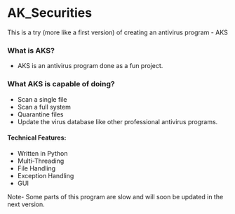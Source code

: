 # AK_Securities
This is a try (more like a first version) of creating an antivirus program - AKS

### What is AKS?
- AKS is an antivirus program done as a fun project.   

### What AKS is capable of doing?
- Scan a single file
- Scan a full system
- Quarantine files
- Update the virus database like other professional antivirus programs.

#### Technical Features:
- Written in Python
- Multi-Threading
- File Handling
- Exception Handling
- GUI

Note- Some parts of this program are slow and will soon be updated in the next version.

